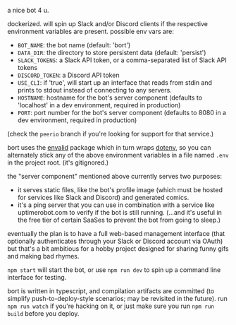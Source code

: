 a nice bot 4 u.

dockerized. will spin up Slack and/or Discord clients if the respective
environment variables are present. possible env vars are:

- `BOT_NAME`: the bot name (default: 'bort')
- `DATA_DIR`: the directory to store persistent data (default: 'persist')
- `SLACK_TOKENS`: a Slack API token, or a comma-separated list of Slack API
  tokens
- `DISCORD_TOKEN`: a Discord API token
- `USE_CLI`: if 'true', will start up an interface that reads from stdin and
  prints to stdout instead of connecting to any servers.
- `HOSTNAME`: hostname for the bot's server component (defaults to  'localhost'
  in a dev environment, required in production)
- `PORT`: port number for the bot's server component (defaults to 8080 in a dev
  environment, required in production)

(check the `peerio` branch if you're looking for support for that service.)

bort uses the [envalid](https://github.com/af/envalid) package which in turn
wraps [dotenv](https://github.com/motdotla/dotenv), so you can alternately stick
any of the above environment variables in a file named `.env` in the project
root. (it's gitignored.)

the "server component" mentioned above currently serves two purposes:

- it serves static files, like the bot's profile image (which must be hosted for
  services like Slack and Discord) and generated comics.
- it's a ping server that you can use in combination with a service like
  uptimerobot.com to verify if the bot is still running. (...and it's useful in
  the free tier of certain SaaSes to prevent the bot from going to sleep.)

eventually the plan is to have a full web-based management interface (that
optionally authenticates through your Slack or Discord account via OAuth) but
that's a bit ambitious for a hobby project designed for sharing funny gifs and
making bad rhymes.

`npm start` will start the bot, or use `npm run dev` to spin up a command line
interface for testing.

bort is written in typescript, and compilation artifacts are committed (to
simplify push-to-deploy-style scenarios; may be revisited in the future). run
`npm run watch` if you're hacking on it, or just make sure you run `npm run
build` before you deploy.
